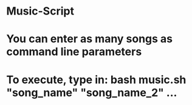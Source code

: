 # Music-Script
# You can enter as many songs as command line parameters
# To execute, type in: bash music.sh "song_name" "song_name_2" ...
